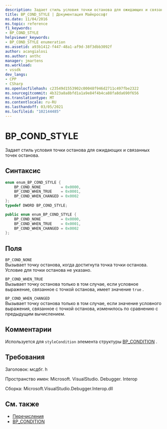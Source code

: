 ```yaml
---
description: Задает стиль условия точки останова для ожидающих и связанных точек останова.
title: BP_COND_STYLE | Документация Майкрософт
ms.date: 11/04/2016
ms.topic: reference
f1_keywords:
- BP_COND_STYLE
helpviewer_keywords:
- BP_COND_STYLE enumeration
ms.assetid: a93b1412-f447-48a1-af9d-38f3dbb3092f
author: acangialosi
ms.author: anthc
manager: jmartens
ms.workload:
- vssdk
dev_langs:
- CPP
- CSharp
ms.openlocfilehash: c23549d1553902c00048f946d2711c497fbe2322
ms.sourcegitcommit: 4b323a8a8bfd1a1a9e84f4b4ca88fa8da690f656
ms.translationtype: MT
ms.contentlocale: ru-RU
ms.lasthandoff: 03/05/2021
ms.locfileid: "102144485"
---
```

# <a name="bp_cond_style"></a>BP_COND_STYLE
Задает стиль условия точки останова для ожидающих и связанных точек останова.

## <a name="syntax"></a>Синтаксис

```cpp
enum enum_BP_COND_STYLE {
    BP_COND_NONE         = 0x0000,
    BP_COND_WHEN_TRUE    = 0x0001,
    BP_COND_WHEN_CHANGED = 0x0002
};
typedef DWORD BP_COND_STYLE;
```

```csharp
public enum enum_BP_COND_STYLE {
    BP_COND_NONE         = 0x0000,
    BP_COND_WHEN_TRUE    = 0x0001,
    BP_COND_WHEN_CHANGED = 0x0002
};
```

## <a name="fields"></a>Поля
`BP_COND_NONE`\
Вызывает точку останова, когда достигнута точка точки останова. Условие для точки останова не указано.

`BP_COND_WHEN_TRUE`\
Вызывает точку останова только в том случае, если условное выражение, связанное с точкой останова, имеет значение `true` .

`BP_COND_WHEN_CHANGED`\
Вызывает точку останова только в том случае, если значение условного выражения, связанное с точкой останова, изменилось по сравнению с предыдущим вычислением.

## <a name="remarks"></a>Комментарии
Используется для `styleCondition` элемента структуры [BP_CONDITION](../../../extensibility/debugger/reference/bp-condition.md) .

## <a name="requirements"></a>Требования
Заголовок: мсдбг. h

Пространство имен: Microsoft. VisualStudio. Debugger. Interop

Сборка: Microsoft.VisualStudio.Debugger.Interop.dll

## <a name="see-also"></a>См. также
- [Перечисления](../../../extensibility/debugger/reference/enumerations-visual-studio-debugging.md)
- [BP_CONDITION](../../../extensibility/debugger/reference/bp-condition.md)
